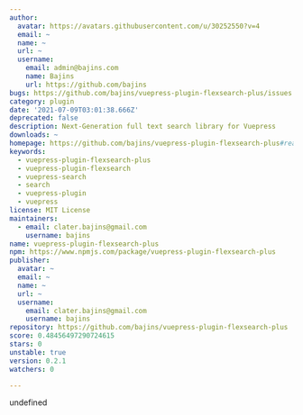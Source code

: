 ```yaml
---
author:
  avatar: https://avatars.githubusercontent.com/u/30252550?v=4
  email: ~
  name: ~
  url: ~
  username:
    email: admin@bajins.com
    name: Bajins
    url: https://github.com/bajins
bugs: https://github.com/bajins/vuepress-plugin-flexsearch-plus/issues
category: plugin
date: '2021-07-09T03:01:38.666Z'
deprecated: false
description: Next-Generation full text search library for Vuepress
downloads: ~
homepage: https://github.com/bajins/vuepress-plugin-flexsearch-plus#readme
keywords:
  - vuepress-plugin-flexsearch-plus
  - vuepress-plugin-flexsearch
  - vuepress-search
  - search
  - vuepress-plugin
  - vuepress
license: MIT License
maintainers:
  - email: clater.bajins@gmail.com
    username: bajins
name: vuepress-plugin-flexsearch-plus
npm: https://www.npmjs.com/package/vuepress-plugin-flexsearch-plus
publisher:
  avatar: ~
  email: ~
  name: ~
  url: ~
  username:
    email: clater.bajins@gmail.com
    username: bajins
repository: https://github.com/bajins/vuepress-plugin-flexsearch-plus
score: 0.48456497290724615
stars: 0
unstable: true
version: 0.2.1
watchers: 0

---
```


undefined
